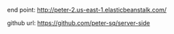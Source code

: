 
end point: http://peter-2.us-east-1.elasticbeanstalk.com/

github url: https://github.com/peter-sq/server-side
